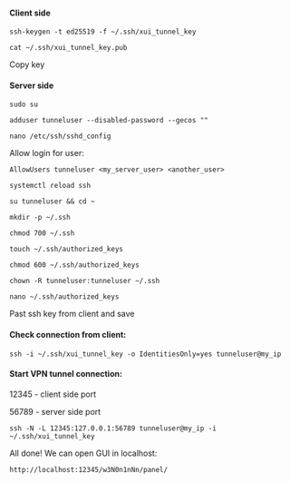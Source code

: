 #### Client side

```
ssh-keygen -t ed25519 -f ~/.ssh/xui_tunnel_key
```

```
cat ~/.ssh/xui_tunnel_key.pub
```

Copy key

#### Server side

```
sudo su
```

```
adduser tunneluser --disabled-password --gecos ""
```

```
nano /etc/ssh/sshd_config
```

Allow login for user:

```
AllowUsers tunneluser <my_server_user> <another_user>
```

```
systemctl reload ssh
```

```
su tunneluser && cd ~
```

```
mkdir -p ~/.ssh
```

```
chmod 700 ~/.ssh
```

```
touch ~/.ssh/authorized_keys
```

```
chmod 600 ~/.ssh/authorized_keys
```

```
chown -R tunneluser:tunneluser ~/.ssh
```

```
nano ~/.ssh/authorized_keys
```

Past ssh key from client and save

#### Check connection from client:

```
ssh -i ~/.ssh/xui_tunnel_key -o IdentitiesOnly=yes tunneluser@my_ip
```

#### Start VPN tunnel connection:

12345 - client side port

56789 - server side port

```
ssh -N -L 12345:127.0.0.1:56789 tunneluser@my_ip -i ~/.ssh/xui_tunnel_key
```

All done! We can open GUI in localhost:

```
http://localhost:12345/w3N0n1nNn/panel/
```

